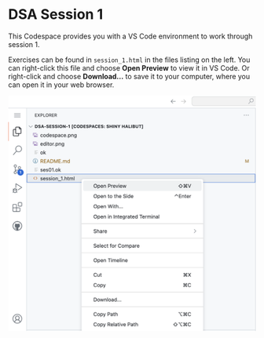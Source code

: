# DSA Session 1

This Codespace provides you with a VS Code environment to work through session 1.

Exercises can be found in `session_1.html` in the files listing on the left.
You can right-click this file and choose **Open Preview** to view it in
VS Code. Or right-click and choose **Download...** to save it to your computer,
where you can open it in your web browser.

![Right-click menu preview](html.png)